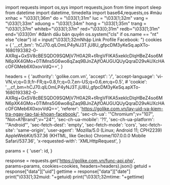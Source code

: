 import requests
import os,sys
import requests,json
from time import sleep
from datetime import datetime, timedelta
import base64,requests,os
#màu
xnhac = "\033[1;36m"
do = "\033[1;31m"
luc = "\033[1;32m"
vang = "\033[1;33m"
xduong = "\033[1;34m"
hong = "\033[1;35m"
trang = "\033[1;37m"
whiteb="\033[1;37m"
red="\033[0;31m"
redb="\033[1;31m"
end='\033[0m'
#đánh dấu bản quyền
os.system("cls" if os.name == "nt" else "clear")
id = input("\033[1;32mNhập Link Profile Facebook: ")
cookies = {
    '__cf_bm': 'hCJ70.qlLOmLP4yNJ3T.jU8U_gfpcDM3yKeSq.apXTo-1680193382-0-AXRqj+GxSV8cBESQDO9SQMjV7H0A2R+tRrgVFIKA5xekIcDlqHBeZ4so6MN6pXK4GMo+0TIMns5G6wo8qZaq9BJnZAjfOAUGUQUyQqraD29vAUXcHAcOFGMeb6X0xovVdQ==',
}

headers = {
    'authority': 'golike.com.vn',
    'accept': '*/*',
    'accept-language': 'vi-VN,vi;q=0.9,fr-FR;q=0.8,fr;q=0.7,en-US;q=0.6,en;q=0.5',
    # 'cookie': '__cf_bm=hCJ70.qlLOmLP4yNJ3T.jU8U_gfpcDM3yKeSq.apXTo-1680193382-0-AXRqj+GxSV8cBESQDO9SQMjV7H0A2R+tRrgVFIKA5xekIcDlqHBeZ4so6MN6pXK4GMo+0TIMns5G6wo8qZaq9BJnZAjfOAUGUQUyQqraD29vAUXcHAcOFGMeb6X0xovVdQ==',
    'referer': 'https://golike.com.vn/lay-uid-va-kiem-tra-ngay-tao-tai-khoan-facebook/',
    'sec-ch-ua': '"Chromium";v="107", "Not=A?Brand";v="24"',
    'sec-ch-ua-mobile': '?1',
    'sec-ch-ua-platform': '"Android"',
    'sec-fetch-dest': 'empty',
    'sec-fetch-mode': 'cors',
    'sec-fetch-site': 'same-origin',
    'user-agent': 'Mozilla/5.0 (Linux; Android 11; CPH2239) AppleWebKit/537.36 (KHTML, like Gecko) Chrome/107.0.0.0 Mobile Safari/537.36',
    'x-requested-with': 'XMLHttpRequest',
}

params = {
    'user': id,
}

response = requests.get('https://golike.com.vn/func-api.php', params=params, cookies=cookies, headers=headers).json()
getuid = response["data"]["uid"]
gettime = response["data"]["date"]
print("\033[1;32muid: "+getuid)
print("\033[1;32mtime: "+gettime)
